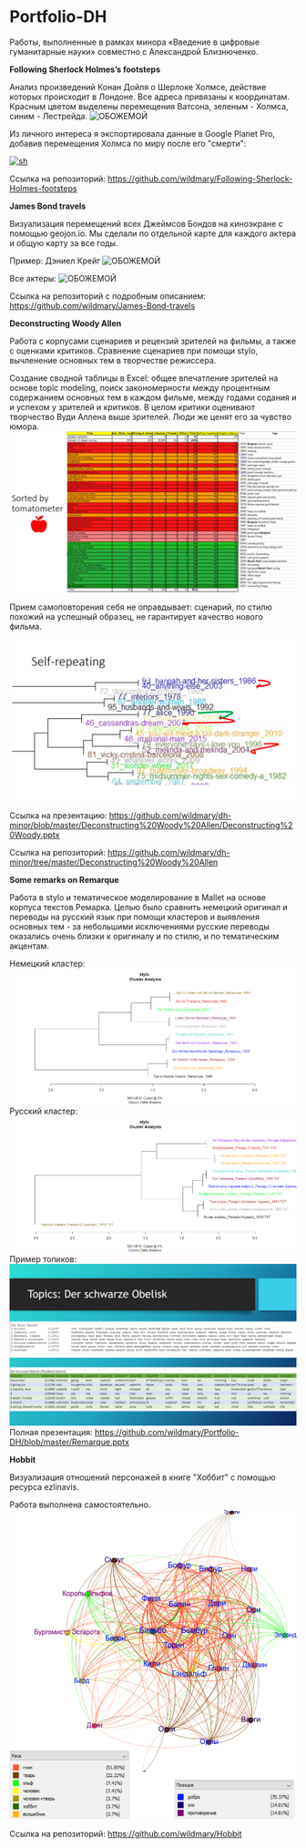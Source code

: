 # Portfolio-DH
Работы, выполненные в рамках минора «Введение в цифровые гуманитарные науки» совместно с Александрой Близнюченко.




**Following Sherlock Holmes’s footsteps**

Анализ  произведений Конан Дойля о Шерлоке Холмсе, действие которых происходит в Лондоне. 
Все адреса привязаны к координатам.
Красным цветом выделены перемещения Ватсона, зеленым - Холмса, синим - Лестрейда.
![ОБОЖЕМОЙ](https://github.com/wildmary/Following-Sherlock-Holmes-footsteps/blob/master/Ресурс%203%404x.png)

Из личного интереса я экспортировала данные в Google Planet Pro, добавив перемещения Холмса по миру после его "смерти":

[![sh](http://img.youtube.com/vi/2-Alh8kRXs4/0.jpg)](http://www.youtube.com/watch?v=2-Alh8kRXs4 "")

Ссылка на репозиторий: https://github.com/wildmary/Following-Sherlock-Holmes-footsteps

**James Bond travels**

Визуализация перемещений всех Джеймсов Бондов на киноэкране с помощью geojon.io. Мы сделали по отдельной карте для каждого актера и общую карту за все годы.

Пример: Дэниел Крейг
![ОБОЖЕМОЙ](https://github.com/wildmary/James-Bond-travels/blob/master/крейг.png)

Все актеры:
![ОБОЖЕМОЙ](https://github.com/wildmary/James-Bond-travels/blob/master/Безымянный.png)

Ссылка на репозиторий с подробным описанием: https://github.com/wildmary/James-Bond-travels


**Deconstructing Woody Allen**

Работа с корпусами сценариев и рецензий зрителей на фильмы, а также с оценками критиков. Сравнение сценариев при помощи stylo, вычленение основных тем в творчестве режиссера. 

Создание сводной таблицы в Excel: общее впечатление зрителей на основе topic modeling, поиск закономерности между процентным содержанием основных тем в каждом фильме, между годами содания и и успехом у зрителей и критиков. В целом критики оценивают творчество Вуди Аллена выше зрителей. Люди же ценят его за чувство юмора.
![ОБОЖЕМОЙ](https://github.com/wildmary/Portfolio-DH/blob/master/woody%20excel.jpg)

Прием самоповторения себя не оправдывает: сценарий, по стилю похожий на успешный образец, не гарантирует качество нового фильма.

![ОБОЖЕМОЙ](https://github.com/wildmary/Portfolio-DH/blob/master/_2X86KX8ak4.jpg)

Ссылка на презентацию: https://github.com/wildmary/dh-minor/blob/master/Deconstructing%20Woody%20Allen/Deconstructing%20Woody.pptx

Ссылка на репозиторий: https://github.com/wildmary/dh-minor/tree/master/Deconstructing%20Woody%20Allen 



**Some remarks on Remarque**

Работа в stylo и тематическое моделирование в Mallet на основе корпуса текстов Ремарка. Целью было сравнить немецкий оригинал и переводы на русский язык при помощи кластеров и выявления основных тем - за небольшими исключениями русские переводы оказались очень близки к оригиналу и по стилю, и по тематическим акцентам.

Немецкий кластер:
![ОБОЖЕМОЙ](https://github.com/wildmary/Portfolio-DH/blob/master/Рисунок2.png)
Русский кластер:
![ОБОЖЕМОЙ](https://github.com/wildmary/Portfolio-DH/blob/master/Рисунок1.png)
Пример топиков:
![ОБОЖЕМОЙ](https://github.com/wildmary/Portfolio-DH/blob/master/LfF1U-tib64.jpg)
Полная презентация: https://github.com/wildmary/Portfolio-DH/blob/master/Remarque.pptx



**Hobbit**

Визуализация отношений персонажей в книге "Хоббит" с помощью ресурса ezlinavis.

Работа выполнена самостоятельно.
![ОБОЖЕМОЙ](https://github.com/wildmary/Hobbit/blob/master/хоббит.png)

Ссылка на репозиторий: https://github.com/wildmary/Hobbit
